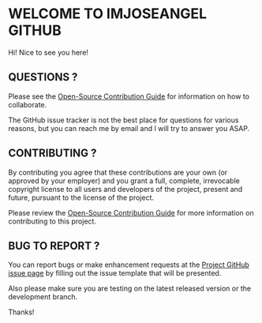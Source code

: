 # WELCOME TO IMJOSEANGEL GITHUB

Hi! Nice to see you here!

## QUESTIONS ?

Please see the [Open-Source Contribution Guide](https://github.com/imjoseangel/open-source-contribution/blob/devel/README.md) for information on how to collaborate.

The GitHub issue tracker is not the best place for questions for various reasons, but you can reach me by email and I will try to answer you ASAP.

## CONTRIBUTING ?

By contributing you agree that these contributions are your own (or approved by your employer) and you grant a full, complete, irrevocable copyright license to all users and developers of the project, present and future, pursuant to the license of the project.

Please review the [Open-Source Contribution Guide](https://github.com/imjoseangel/open-source-contribution/blob/devel/README.md) for more information on contributing to this project.

## BUG TO REPORT ?

You can report bugs or make enhancement requests at the [Project GitHub issue page](https://github.com/imjoseangel/ansiblecommon/issues/new/choose) by filling out the issue template that will be presented.

Also please make sure you are testing on the latest released version or the development branch.

Thanks!
